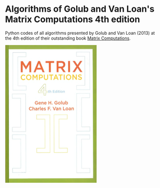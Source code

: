 # Algorithms of Golub and Van Loan's Matrix Computations 4th edition

Python codes of all algorithms presented by Golub and Van Loan (2013)
at the 4th edition of their outstanding book [Matrix Computations](https://jhupbooks.press.jhu.edu/title/matrix-computations).

<img src='Matrix-Computations-4th-edition.png' width = 300>
